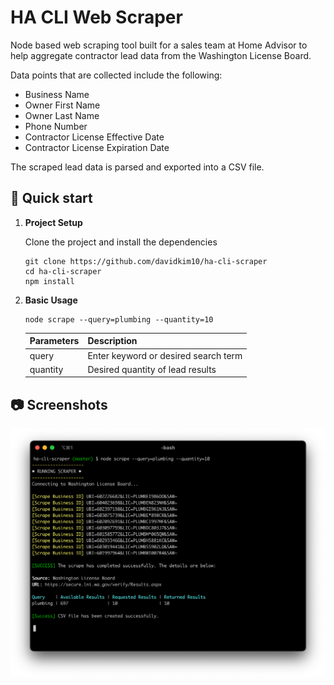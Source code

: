 # HA CLI Web Scraper

Node based web scraping tool built for a sales team at Home Advisor to help aggregate contractor lead data from the Washington License Board.

Data points that are collected include the following:

- Business Name
- Owner First Name
- Owner Last Name
- Phone Number
- Contractor License Effective Date
- Contractor License Expiration Date

The scraped lead data is parsed and exported into a CSV file.

## 🚀 Quick start

1.  **Project Setup**

    Clone the project and install the dependencies

    ```shell
    git clone https://github.com/davidkim10/ha-cli-scraper
    cd ha-cli-scraper
    npm install
    ```

2.  **Basic Usage**

    ```shell
    node scrape --query=plumbing --quantity=10
    ```

    | Parameters | Description                          |
    | ---------- | ------------------------------------ |
    | query      | Enter keyword or desired search term |
    | quantity   | Desired quantity of lead results     |

## 📷 Screenshots

![Screenshots](./screenshot-01.png)
